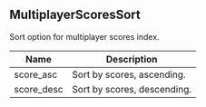 ## MultiplayerScoresSort

Sort option for multiplayer scores index.

Name         | Description
------------ | ----------------------------
score_asc    | Sort by scores, ascending.
score_desc   | Sort by scores, descending.
